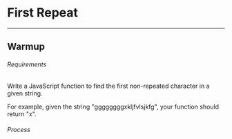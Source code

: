 # First Repeat 
----

## Warmup

###### Requirements

Write a JavaScript function to find the first non-repeated character in a given string.

For example, given the string "ggggggggxkljfvlsjkfg", your function should return "x".

###### Process